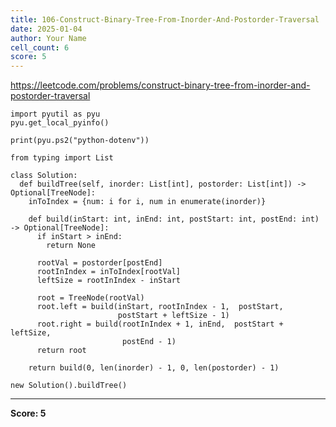 ```yaml
---
title: 106-Construct-Binary-Tree-From-Inorder-And-Postorder-Traversal
date: 2025-01-04
author: Your Name
cell_count: 6
score: 5
---
```


https://leetcode.com/problems/construct-binary-tree-from-inorder-and-postorder-traversal


```
import pyutil as pyu
pyu.get_local_pyinfo()
```


```
print(pyu.ps2("python-dotenv"))
```


```
from typing import List
```


```
class Solution:
  def buildTree(self, inorder: List[int], postorder: List[int]) -> Optional[TreeNode]:
    inToIndex = {num: i for i, num in enumerate(inorder)}

    def build(inStart: int, inEnd: int, postStart: int, postEnd: int) -> Optional[TreeNode]:
      if inStart > inEnd:
        return None

      rootVal = postorder[postEnd]
      rootInIndex = inToIndex[rootVal]
      leftSize = rootInIndex - inStart

      root = TreeNode(rootVal)
      root.left = build(inStart, rootInIndex - 1,  postStart,
                        postStart + leftSize - 1)
      root.right = build(rootInIndex + 1, inEnd,  postStart + leftSize,
                         postEnd - 1)
      return root

    return build(0, len(inorder) - 1, 0, len(postorder) - 1)
```


```
new Solution().buildTree()
```


---
**Score: 5**